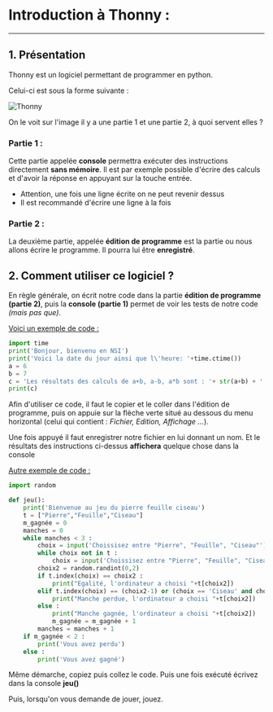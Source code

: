  # Introduction à Thonny :

------

## 1. Présentation

Thonny est un logiciel permettant de programmer en python. 

Celui-ci est sous la forme suivante :

![Thonny](./Images/thonny.jpg)

On le voit sur l'image il y a une partie 1 et une partie 2, à quoi servent elles ?

### Partie 1 :

Cette partie appelée **console** permettra exécuter des instructions directement **sans mémoire**. Il est par exemple possible d'écrire des calculs et d'avoir la réponse en appuyant sur la touche entrée.

- Attention, une fois une ligne écrite on ne peut revenir dessus
- Il est recommandé d'écrire une ligne à la fois

### Partie 2 : 

La deuxième partie, appelée **édition de programme** est la partie ou nous allons écrire le programme. Il pourra lui être **enregistré**. 

## 2. Comment utiliser ce logiciel ?

En règle générale, on écrit notre code dans la partie **édition de programme (partie 2)**, puis la **console (partie 1)** permet de voir les tests de notre code *(mais pas que)*.

<u>Voici un exemple de code :</u> 

```python
import time
print('Bonjour, bienvenu en NSI')
print('Voici la date du jour ainsi que l\'heure: '+time.ctime())
a = 6
b = 7
c = 'Les résultats des calculs de a+b, a-b, a*b sont : '+ str(a+b) + ' ' + str(a-b) + ' ' + str(a*b)
print(c)
```

Afin d'utiliser ce code, il faut le copier et le coller dans l'édition de programme, puis on appuie sur la flèche verte situé au dessous du menu horizontal (celui qui contient : *Fichier, Edition, Affichage ...*).

Une fois appuyé il faut enregistrer notre fichier en lui donnant un nom. Et le résultats des instructions ci-dessus **affichera** quelque chose dans la console

<u>Autre exemple de code :</u>

```python
import random

def jeu():
    print('Bienvenue au jeu du pierre feuille ciseau')
    t = ["Pierre","Feuille","Ciseau"]
    m_gagnée = 0
    manches = 0
    while manches < 3 :
        choix = input('Choissisez entre "Pierre", "Feuille", "Ciseau"')
        while choix not in t :
            choix = input('Choissisez entre "Pierre", "Feuille", "Ciseau" (Sans fautes !!!)')
        choix2 = random.randint(0,2)
        if t.index(choix) == choix2 :
            print("Egalité, l'ordinateur a choisi "+t[choix2])
        elif t.index(choix) == (choix2-1) or (choix == 'Ciseau' and choix2 == 0) :
            print("Manche perdue, l'ordinateur a choisi "+t[choix2])
        else : 
            print("Manche gagnée, l'ordinateur a choisi "+t[choix2])
            m_gagnée = m_gagnée + 1
        manches = manches + 1
    if m_gagnée < 2 :
        print('Vous avez perdu')
    else : 
        print('Vous avez gagné')
```

Même démarche, copiez puis collez le code. Puis une fois exécuté écrivez dans la console **jeu()**

Puis, lorsqu'on vous demande de jouer, jouez.